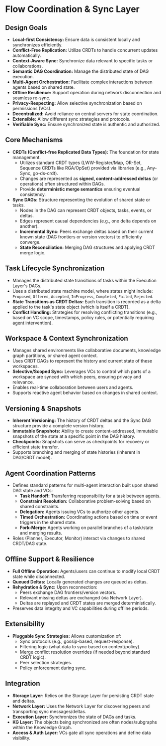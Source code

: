 # Flow Coordination & Sync Layer

## Design Goals

*   **Local-first Consistency:** Ensure data is consistent locally and synchronizes efficiently.
*   **Conflict-Free Replication:** Utilize CRDTs to handle concurrent updates automatically.
*   **Context-Aware Sync:** Synchronize data relevant to specific tasks or collaborations.
*   **Semantic DAG Coordination:** Manage the distributed state of DAG execution.
*   **Multi-Agent Orchestration:** Facilitate complex interactions between agents based on shared state.
*   **Offline Resilience:** Support operation during network disconnection and seamless re-sync.
*   **Privacy-Respecting:** Allow selective synchronization based on permissions (VCs).
*   **Decentralized:** Avoid reliance on central servers for state coordination.
*   **Extensible:** Allow different sync strategies and protocols.
*   **Verifiable Sync:** Ensure synchronized state is authentic and authorized.

## Core Mechanisms

*   **CRDTs (Conflict-free Replicated Data Types):** The foundation for state management.
    *   Utilizes standard CRDT types (LWW-Register/Map, OR-Set, Sequence CRDTs like RGA/OpSet) provided via libraries (e.g., Any-Sync, go-ds-crdt).
    *   Changes are represented as **signed, content-addressed deltas** (or operations) often structured within DAGs.
    *   Provide **deterministic merge semantics** ensuring eventual consistency.
*   **Sync DAGs:** Structure representing the evolution of shared state or tasks.
    *   Nodes in the DAG can represent CRDT objects, tasks, events, or deltas.
    *   Edges represent causal dependencies (e.g., one delta depends on another).
    *   **Incremental Sync:** Peers exchange deltas based on their current known state (DAG frontiers or version vectors) to efficiently converge.
    *   **State Reconciliation:** Merging DAG structures and applying CRDT merge logic.

## Task Lifecycle Synchronization

*   Manages the distributed state transitions of tasks within the Execution Layer's DAGs.
*   Uses a distributed state machine model, where states might include: `Proposed`, `Offered`, `Accepted`, `InProgress`, `Completed`, `Failed`, `Rejected`.
*   **State Transitions as CRDT Deltas:** Each transition is recorded as a delta applied to the task's state object (which is itself a CRDT).
*   **Conflict Handling:** Strategies for resolving conflicting transitions (e.g., based on VC scope, timestamps, policy rules, or potentially requiring agent intervention).

## Workspace & Context Synchronization

*   Manages shared environments like collaborative documents, knowledge graph partitions, or shared agent context.
*   Uses CRDT DAGs to represent the history and current state of these workspaces.
*   **Selective/Scoped Sync:** Leverages VCs to control which parts of a workspace are synced with which peers, ensuring privacy and relevance.
*   Enables real-time collaboration between users and agents.
*   Supports reactive agent behavior based on changes in shared context.

## Versioning & Snapshots

*   **Inherent Versioning:** The history of CRDT deltas and the Sync DAG structure provide a complete version history.
*   **Immutable Snapshots:** Ability to create content-addressed, immutable snapshots of the state at a specific point in the DAG history.
*   **Checkpoints:** Snapshots can serve as checkpoints for recovery or efficient state transfer.
*   Supports branching and merging of state histories (inherent in DAG/CRDT model).

## Agent Coordination Patterns

*   Defines standard patterns for multi-agent interaction built upon shared DAG state and VCs:
    *   **Task Handoff:** Transferring responsibility for a task between agents.
    *   **Constraint Resolution:** Collaborative problem-solving based on shared constraints.
    *   **Delegation:** Agents issuing VCs to authorize other agents.
    *   **Timed Orchestration:** Coordinating actions based on time or event triggers in the shared state.
    *   **Fork-Merge:** Agents working on parallel branches of a task/state and merging results.
*   Roles (Planner, Executor, Monitor) interact via changes to shared CRDT/DAG state.

## Offline Support & Resilience

*   **Full Offline Operation:** Agents/users can continue to modify local CRDT state while disconnected.
*   **Queued Deltas:** Locally generated changes are queued as deltas.
*   **Rehydration & Sync:** Upon reconnection:
    *   Peers exchange DAG frontiers/version vectors.
    *   Relevant missing deltas are exchanged (via Network Layer).
    *   Deltas are replayed and CRDT states are merged deterministically.
*   Preserves data integrity and VC capabilities during offline periods.

## Extensibility

*   **Pluggable Sync Strategies:** Allows customization of:
    *   Sync protocols (e.g., gossip-based, request-response).
    *   Filtering logic (what data to sync based on context/policy).
    *   Merge conflict resolution overrides (if needed beyond standard CRDT logic).
    *   Peer selection strategies.
    *   Policy enforcement during sync.

## Integration

*   **Storage Layer:** Relies on the Storage Layer for persisting CRDT state and deltas.
*   **Network Layer:** Uses the Network Layer for discovering peers and transporting sync messages/deltas.
*   **Execution Layer:** Synchronizes the state of DAGs and tasks.
*   **KG Layer:** The objects being synchronized are often nodes/subgraphs within the Knowledge Graph.
*   **Access & Auth Layer:** VCs gate all sync operations and define data visibility.

